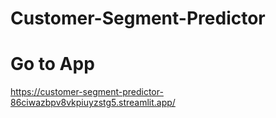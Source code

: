 # Customer-Segment-Predictor

# Go to App
https://customer-segment-predictor-86ciwazbpv8vkpiuyzstg5.streamlit.app/
